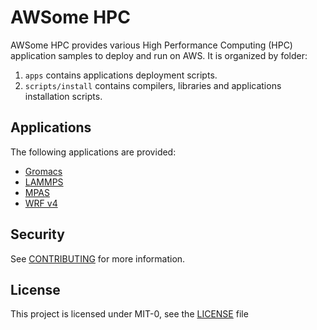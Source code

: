 # AWSome HPC

AWSome HPC provides various High Performance Computing (HPC) application samples to deploy and run on AWS.
It is organized by folder:

1. `apps` contains applications deployment scripts.
1. `scripts/install` contains compilers, libraries and applications installation scripts.

## Applications

The following applications are provided:

- [Gromacs](<apps/gromacs/README.md>)
- [LAMMPS](<apps/lammps/README.md>)
- [MPAS](<apps/mpas/README.md>)
- [WRF v4](<apps/wrf/README.md>)

## Security

See [CONTRIBUTING](<CONTRIBUTING.md#security-issue-notifications>) for more information.

## License

This project is licensed under MIT-0, see the [LICENSE](<LICENSE>) file
